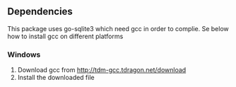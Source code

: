 

## Dependencies
This package uses go-sqlite3 which need gcc in order to complie.
Se below how to install gcc on different platforms

### Windows
1) Download gcc from http://tdm-gcc.tdragon.net/download
2) Install the downloaded file